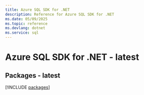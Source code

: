 ```yaml
---
title: Azure SQL SDK for .NET
description: Reference for Azure SQL SDK for .NET
ms.date: 05/09/2025
ms.topic: reference
ms.devlang: dotnet
ms.service: sql
---
```

# Azure SQL SDK for .NET - latest
## Packages - latest
[!INCLUDE [packages](sql-index.md)]